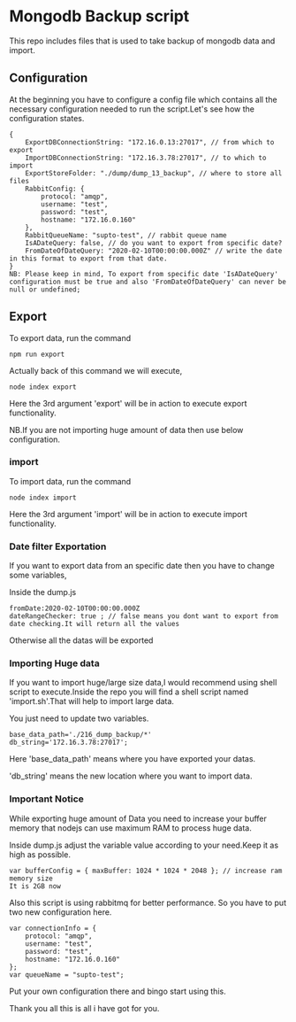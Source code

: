# Mongodb Backup script

This repo includes files that is used to take backup of mongodb data and import.

## Configuration
At the beginning you have to configure a config file which contains all the necessary configuration needed to run the script.Let's see how the configuration states.

```
{
    ExportDBConnectionString: "172.16.0.13:27017", // from which to export
    ImportDBConnectionString: "172.16.3.78:27017", // to which to import
    ExportStoreFolder: "./dump/dump_13_backup", // where to store all files
    RabbitConfig: {
        protocol: "amqp",
        username: "test",
        password: "test",
        hostname: "172.16.0.160"
    },
    RabbitQueueName: "supto-test", // rabbit queue name
    IsADateQuery: false, // do you want to export from specific date?
    FromDateOfDateQuery: "2020-02-10T00:00:00.000Z" // write the date in this format to export from that date.
}
NB: Please keep in mind, To export from specific date 'IsADateQuery' configuration must be true and also 'FromDateOfDateQuery' can never be null or undefined;

```

## Export

To export data, run the command 
```
npm run export
```
Actually back of this command we will execute,

```
node index export
```

Here the 3rd argument 'export' will be in action to execute export functionality.

NB.If you are not importing huge amount of data then use below configuration.
### import

To import data, run the command 
```
node index import
```
Here the 3rd argument 'import' will be in action to execute import functionality.

### Date filter Exportation

If you want to export data from an specific date then you have to change some variables,

Inside the dump.js
```
fromDate:2020-02-10T00:00:00.000Z
dateRangeChecker: true ; // false means you dont want to export from date checking.It will return all the values
```
Otherwise all the datas will be exported

### Importing Huge data
If you want to import huge/large size data,I would recommend using shell script to execute.Inside the repo you will find a shell script named 'import.sh'.That will help to import large data.

You just need to update two variables.
```
base_data_path='./216_dump_backup/*'
db_string='172.16.3.78:27017';
```
Here 'base_data_path' means where you have exported your datas.

'db_string' means the new location where you want to import data.


### Important Notice
While exporting huge amount of Data you need to increase your buffer memory that nodejs can use maximum RAM to process huge data.

Inside dump.js adjust the variable value according to your need.Keep it as high as possible.
```
var bufferConfig = { maxBuffer: 1024 * 1024 * 2048 }; // increase ram memory size
It is 2GB now
```

Also this script is using rabbitmq for better performance. So you have to put two new configuration here.

```
var connectionInfo = {
    protocol: "amqp",
    username: "test",
    password: "test",
    hostname: "172.16.0.160"
};
var queueName = "supto-test";
```
Put your own configuration there and bingo start using this.


Thank you all this is all i have got for you.
